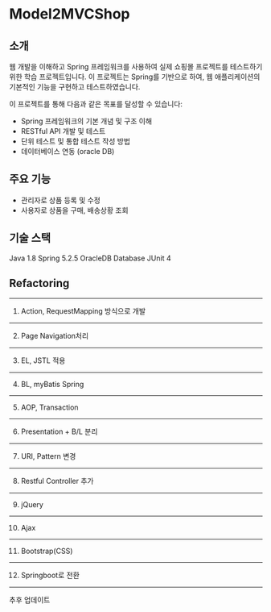 # Model2MVCShop

## 소개
웹 개발을 이해하고 Spring 프레임워크를 사용하여 실제 쇼핑몰 프로젝트를 테스트하기 위한 학습 프로젝트입니다. 이 프로젝트는 Spring를 기반으로 하여, 웹 애플리케이션의 기본적인 기능을 구현하고 테스트하였습니다.

이 프로젝트를 통해 다음과 같은 목표를 달성할 수 있습니다:

* Spring 프레임워크의 기본 개념 및 구조 이해
* RESTful API 개발 및 테스트
* 단위 테스트 및 통합 테스트 작성 방법
* 데이터베이스 연동 (oracle DB)
  
## 주요 기능
* 관리자로 상품 등록 및 수정
* 사용자로 상품을 구매, 배송상황 조회

## 기술 스택
Java 1.8
Spring 5.2.5
OracleDB Database
JUnit 4

## Refactoring
-------------------------------------------------
1. Action, RequestMapping 방식으로 개발


------------------------------------------------
2. Page Navigation처리


------------------------------------------------
3. EL, JSTL 적용


-----------------------------------------------
4. BL, myBatis Spring


-----------------------------------------------
5. AOP, Transaction


-----------------------------------------------
6. Presentation + B/L 분리


-----------------------------------------------
7. URI, Pattern 변경


-----------------------------------------------
8. Restful Controller 추가


-----------------------------------------------
9. jQuery


-----------------------------------------------
10. Ajax


-----------------------------------------------
11. Bootstrap(CSS)


-----------------------------------------------
12. Springboot로 전환


-----------------------------------------------

추후 업데이트
